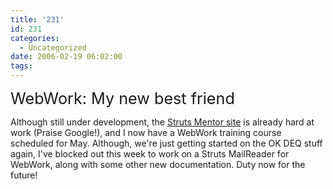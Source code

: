 ```yaml
---
title: '231'
id: 231
categories:
  - Uncategorized
date: 2006-02-19 06:02:00
tags:
---
```


<span style="font-size:180%;">WebWork: My new best friend</span>

Although still under development, the [Struts Mentor site](http://www.strutsmentor.com/) is already hard at work (Praise Google!), and I now have a WebWork training course scheduled for May. Although, we're just getting started on the OK DEQ stuff again, I've blocked out this week to work on a Struts MailReader for WebWork, along with some other new documentation. Duty now for the future!